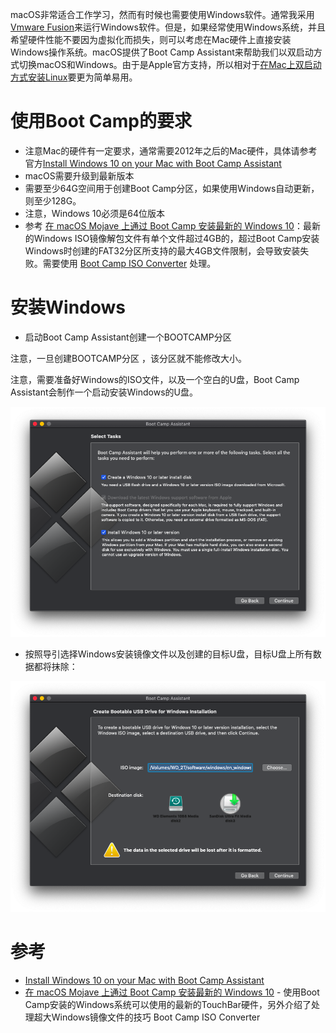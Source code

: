 macOS非常适合工作学习，然而有时候也需要使用Windows软件。通常我采用[Vmware Fusion](../../virtual/vmware/timekeeping_in_vmware)来运行Windows软件。但是，如果经常使用Windows系统，并且希望硬件性能不要因为虚拟化而损失，则可以考虑在Mac硬件上直接安装Windows操作系统。macOS提供了Boot Camp Assistant来帮助我们以双启动方式切换macOS和Windows。由于是Apple官方支持，所以相对于[在Mac上双启动方式安装Linux](dual_boot_linux_on_mac)要更为简单易用。

# 使用Boot Camp的要求

* 注意Mac的硬件有一定要求，通常需要2012年之后的Mac硬件，具体请参考官方[Install Windows 10 on your Mac with Boot Camp Assistant](https://support.apple.com/en-us/HT201468)
* macOS需要升级到最新版本
* 需要至少64G空间用于创建Boot Camp分区，如果使用Windows自动更新，则至少128G。
* 注意，Windows 10必须是64位版本
* 参考 [在 macOS Mojave 上通过 Boot Camp 安装最新的 Windows 10](https://imtx.me/archives/2725.html)：最新的Windows ISO镜像解包文件有单个文件超过4GB的，超过Boot Camp安装Windows时创建的FAT32分区所支持的最大4GB文件限制，会导致安装失败。需要使用 [Boot Camp ISO Converter](https://twocanoes-software-updates.s3.amazonaws.com/Boot%20Camp%20ISO%20Converter1_6.dmg) 处理。

# 安装Windows

* 启动Boot Camp Assistant创建一个BOOTCAMP分区

注意，一旦创建BOOTCAMP分区 ，该分区就不能修改大小。

注意，需要准备好Windows的ISO文件，以及一个空白的U盘，Boot Camp Assistant会制作一个启动安装Windows的U盘。

![Boot Camp任务](../../img/develop/mac/boot_camp_tasks.png)

* 按照导引选择Windows安装镜像文件以及创建的目标U盘，目标U盘上所有数据都将抹除：

![Boot Camp创建U盘](../../img/develop/mac/boot_camp_create_u_disk.png)

# 参考

* [Install Windows 10 on your Mac with Boot Camp Assistant](https://support.apple.com/en-us/HT201468)
* [在 macOS Mojave 上通过 Boot Camp 安装最新的 Windows 10](https://imtx.me/archives/2725.html) - 使用Boot Camp安装的Windows系统可以使用的最新的TouchBar硬件，另外介绍了处理超大Windows镜像文件的技巧 Boot Camp ISO Converter